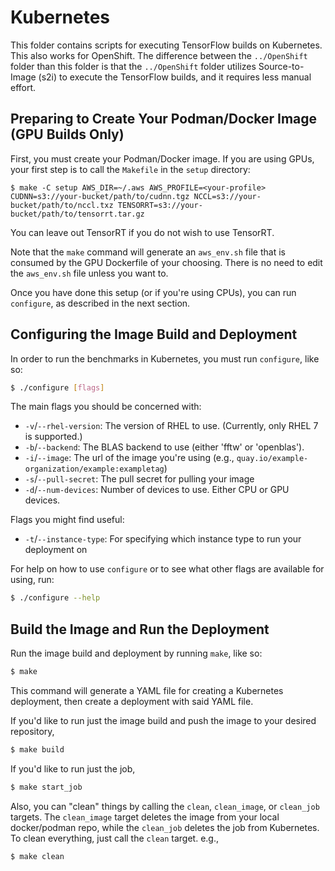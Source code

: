 # Kubernetes

This folder contains scripts for executing TensorFlow builds on Kubernetes. This also works for OpenShift. The difference between the `../OpenShift` folder than this folder is that the `../OpenShift` folder utilizes Source-to-Image (s2i) to execute the TensorFlow builds, and it requires less manual effort.

## Preparing to Create Your Podman/Docker Image (GPU Builds Only)

First, you must create your Podman/Docker image. If you are using GPUs, your first step is to call the `Makefile` in the `setup` directory:

```
$ make -C setup AWS_DIR=~/.aws AWS_PROFILE=<your-profile> CUDNN=s3://your-bucket/path/to/cudnn.tgz NCCL=s3://your-bucket/path/to/nccl.txz TENSORRT=s3://your-bucket/path/to/tensorrt.tar.gz
```

You can leave out TensorRT if you do not wish to use TensorRT.

Note that the `make` command will generate an `aws_env.sh` file that is consumed by the GPU Dockerfile of your choosing. There is no need to edit the `aws_env.sh` file unless you want to.

Once you have done this setup (or if you're using CPUs), you can run `configure`, as described in the next section.

## Configuring the Image Build and Deployment

In order to run the benchmarks in Kubernetes, you must run `configure`, like so:

```bash
$ ./configure [flags]
```

The main flags you should be concerned with:

  - `-v`/`--rhel-version`: The version of RHEL to use. (Currently, only RHEL 7 is supported.)
  - `-b`/`--backend`: The BLAS backend to use (either 'fftw' or 'openblas').
  - `-i`/`--image`: The url of the image you're using (e.g., `quay.io/example-organization/example:exampletag`)
  - `-s`/`--pull-secret`: The pull secret for pulling your image
  - `-d`/`--num-devices`: Number of devices to use. Either CPU or GPU devices.

Flags you might find useful:

  - `-t`/`--instance-type`: For specifying which instance type to run your deployment on

For help on how to use `configure` or to see what other flags are available for using, run:

```bash
$ ./configure --help
```

## Build the Image and Run the Deployment

Run the image build and deployment by running `make`, like so:

```bash
$ make
```

This command will generate a YAML file for creating a Kubernetes deployment, then create a deployment with said YAML file.

If you'd like to run just the image build and push the image to your desired repository,

```bash
$ make build
```

If you'd like to run just the job,

```bash
$ make start_job
```

Also, you can "clean" things by calling the `clean`, `clean_image`, or `clean_job` targets. The `clean_image` target deletes the image from your local docker/podman repo, while the `clean_job` deletes the job from Kubernetes. To clean everything, just call the `clean` target. e.g.,

```bash
$ make clean
```
